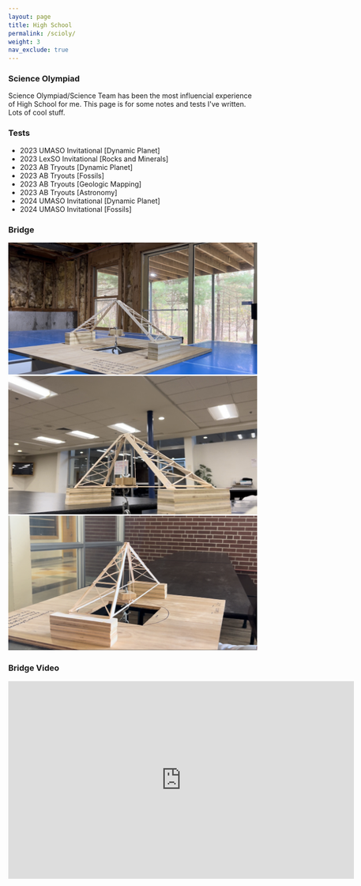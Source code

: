 ```yaml
---
layout: page
title: High School
permalink: /scioly/
weight: 3
nav_exclude: true 
---
```


### Science Olympiad

<div class="scienceteam">
        <p class="blurbt">
          Science Olympiad/Science Team has been the most influencial experience of High School for me. This page is for some notes and tests I've written. Lots of cool stuff. 
        </p>
      </div>

<h3>Tests</h3>
<script src="https://kit.fontawesome.com/9e06b409af.js" crossorigin="anonymous"></script>

<ul class="noindent">
    <li> 
        <a href="https://drive.google.com/drive/folders/19dpm8k1W71dZIXnDxzovbOWfOix-4Gt5?usp=sharing" target="_blank"><i class="far fa-folder"></i></a>
    2023 UMASO Invitational [Dynamic Planet]
    </li>
    <li>
        <a href="https://drive.google.com/drive/folders/1l8lhq-HD-iNDor_TD7ZOK2erw_JkncWF?usp=sharing" target="_blank"><i class="far fa-folder"></i></a>
    2023 LexSO Invitational [Rocks and Minerals]
    </li>
    <li>
        <a href="https://drive.google.com/drive/folders/1l8lhq-HD-iNDor_TD7ZOK2erw_JkncWF?usp=sharing" target="_blank"><i class="far fa-folder"></i></a>
    2023 AB Tryouts [Dynamic Planet]
    </li>
    <li>
        <a href="https://drive.google.com/drive/folders/1l8lhq-HD-iNDor_TD7ZOK2erw_JkncWF?usp=sharing" target="_blank"><i class="far fa-folder"></i></a>
    2023 AB Tryouts [Fossils]
    </li>
    <li>
        <a href="https://drive.google.com/drive/folders/1l8lhq-HD-iNDor_TD7ZOK2erw_JkncWF?usp=sharing" target="_blank"><i class="far fa-folder"></i></a>
   2023 AB Tryouts [Geologic Mapping]
    </li>
    <li>
        <a href="https://drive.google.com/drive/folders/1l8lhq-HD-iNDor_TD7ZOK2erw_JkncWF?usp=sharing" target="_blank"><i class="far fa-folder"></i></a>
   2023 AB Tryouts [Astronomy]
    </li>
    <li>
        <a href="https://drive.google.com/drive/folders/1c5Wruf5QfiRSeqvWs06CyEj8rMrLiv_G?usp=sharing" target="_blank"><i class="far fa-folder"></i></a>
    2024 UMASO Invitational [Dynamic Planet]
    </li>
    <li>
        <a href="https://drive.google.com/drive/folders/1kdQyV-qecgIwq3rBMoxlfr4H-2pfe6Ea?usp=sharing" target="_blank"><i class="far fa-folder"></i></a>
    2024 UMASO Invitational [Fossils]
    </li>
</ul>
<h3>Bridge</h3>
<div id="slideshow-example" data-component="slideshow" class="slideshow-container">
    <div role="list" class="slides">
        <div class="slide">
            <img src="/img/b1.jpg" alt="">
        </div>
        <div class="slide">
            <img src="/img/b2.jpg" alt="">
        </div>
        <div class="slide">
            <img src="/img/b3.jpg" alt="">
        </div>
    </div>
</div>

<script>
  var slideshows = document.querySelectorAll('[data-component="slideshow"]');
  slideshows.forEach(initSlideShow);
  function initSlideShow(slideshow) {
    var slides = document.querySelectorAll(`#${slideshow.id} [role="list"] .slide`);
    var index = 0;
    var time = 5000;
    // Apply initial state to slides
    slides.forEach((slide, i) => {
      slide.style.animation = i === index ? 'fade-in 1s ease-in-out' : 'none';
      slide.style.opacity = i === index ? '1' : '0';
    });
    setInterval(() => {
      slides[index].style.animation = 'fade-out 1s ease-in-out';
      slides[index].style.opacity = '0';
      index++;
      if (index === slides.length) {
        index = 0;
      }
      slides[index].style.animation = 'fade-in 1s ease-in-out';
      slides[index].style.opacity = '1';
    }, time);
  }
</script>


<div class="vid-container project-vid">
  <h3 class="project-title">Bridge Video</h3>
  <p class="project-details">
    <iframe width="700" height="400" src="https://www.youtube.com/embed/s9GFkTlP6ME" title="YouTube video player" frameborder="0" allow="accelerometer; autoplay; clipboard-write; encrypted-media; gyroscope; picture-in-picture; web-share" allowfullscreen></iframe>
  </p>
</div>
<!---
### Extra
<div class="idk">
        <p class="blurbt">
          Some other stuff  
        </p>
      </div>
<h3>Debate</h3>
<script src="https://kit.fontawesome.com/9e06b409af.js" crossorigin="anonymous"></script>
<h1>Resources</h1>
<ul class="noindent">
    <li> 
    <span class="inline-icon">
        <a href="https://plato.stanford.edu/index.html" target="_blank"><i class="far fa-folder"></i></a>
    </span> 
    Stanford Encyclopedia of Philosophy
    </li>
    <li> 
    <span class="inline-icon">
        <a href="https://www.elsewhere.org/pomo/" target="_blank"><i class="far fa-folder"></i></a>
    </span> 
    Postmodernism site for spreading drills
    </li> 
</ul>
<h3>Student Goverment</h3>
<ul>
    <li><a href="https://sites.google.com/abschools.org/studentcouncil/home?authuser=0">AB Student Council</a></li>
</ul>
<h3>Politics</h3>
<img src="/img/PoliticalCompass.jpg" alt="">
### Links
<div class="links">
        <p class="blurbt">
            Links for convience 
        </p>
</div>
--->
